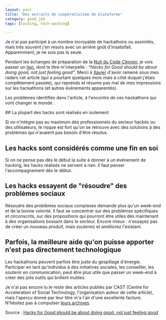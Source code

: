 ```yaml
---
layout: post
title: "Des extraits de coopérativisme de plateforme"
category: good_job
tags: [hacking, tech-washing]

---
```


Je n'ai pas participé à un nombre incroyable de hackathons ou assimilés, mais très souvent j'en resors avec un arrière goût d'insatisfait. Apparemment, je ne suis pas la seule.


<!--more-->

Pendant les échanges de préparation de la [Nuit du Code Citoyen](https://codecitoyen.github.io/), je vois passer un [lien][source], dont le titre m'interpelle : *"Hacks for Good should be about doing good, not just feeling good"*. Merci à [Xavier](https://twitter.com/XavierLava) d'avoir ramené sous mes radars cet article (qui a pourtant quelques mois mais à côté duquel j'étais complètement passée), qui reprends et résume pas mal de mes impressions sur les hackathons (et autres événements apparentés).


Les problèmes identifiés dans l'article, à l'encontre de ces hackathons qui vont changer le monde :

## La plupart des hacks sont réalisés en isolement

Si on n'intègre pas au maximum des professionnels du secteur hackés ou des utilisateurs, le risque est fort qu'on se retrouve avec des solutions à des problèmes qui n'avaient pas besoin d'être résolus.

## Les hacks sont considérés comme une fin en soi

Si on ne pense pas dès le début la suite à donner à un événement de hacking, les hacks réalisés ne servent à rien. Il faut penser l'accompagnement dès le début.

## Les hacks essayent de "résoudre" des problèmes sociaux

Résoudre des problèmes sociaux complexes demande plus qu'un week-end et de la bonne volonté. Il faut se concentrer sur des problèmes spécifiques et circonscrits, sur des propositions qui pourront être utiles dès maintenant à des organisations bossant dans le secteur. Encore mieux : n'essayez pas de créer un nouveau produit, mais soutenez et améliorez l'existant.

## Parfois, la meilleure aide qu'on puisse apporter n'est pas directement technologique

Les hackathons peuvent parfois être juste du gespillage d'énergie. Participer en tant qu'individus à des initiatives sociales, les conseiller, les soutenir en communication, peut être plus utile que passer un week-end à créer des jolis outils qui brillent inutiles.

Je n'ai pas encore lu le reste des articles publiés par CAST (Centre for Acceleration of Social Technology, l'organisation auteur de cette article), mais l'aperçu donné par leur titre m'a l'air d'une excellente facture. N'hésitez pas à compulser [leurs archives](https://medium.com/@wearecast).

Source : [Hacks for Good should be about doing good, not just feeling good][source]

[source]: https://medium.com/@wearecast/hacks-for-good-should-be-about-doing-good-not-just-feeling-good-kieron-kirkland-ae626ff4e05#.gvh3hchg2

